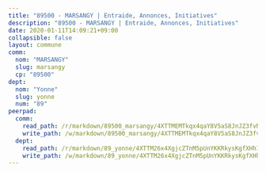 ```yaml
---
title: "89500 - MARSANGY | Entraide, Annonces, Initiatives"
description: "89500 - MARSANGY | Entraide, Annonces, Initiatives"
date: 2020-01-11T14:09:21+09:00
collapsible: false
layout: commune
comm:
  nom: "MARSANGY"
  slug: marsangy
  cp: "89500"
dept:
  nom: "Yonne"
  slug: yonne
  num: "89"
peerpad:
  comm:
    read_path: /r/markdown/89500_marsangy/4XTTMEMTkqx4qaY8V5aS8JnJZ3fvNaojR2r7XeDgfXoNVjc46
    write_path: /w/markdown/89500_marsangy/4XTTMEMTkqx4qaY8V5aS8JnJZ3fvNaojR2r7XeDgfXoNVjc46-K3TgUtghwnxYfnMzZavQCNyaUuYuRguHJEiSi9BAMmRHP1mgV7UiuJ84ikJxjiyk5YbSUdWBpTQP5jUbYEWHgWVg8nZcmqXFwstKkXRt9GUNo6xqtg7aQh8m83BooafRqypUFsFU
  dept:
    read_path: /r/markdown/89_yonne/4XTTM26x4XgjcZTnM5pUnYKKRkysKgfXHh1wiigoPHqn9LDKB
    write_path: /w/markdown/89_yonne/4XTTM26x4XgjcZTnM5pUnYKKRkysKgfXHh1wiigoPHqn9LDKB-K3TgU4xaMVqzoRnPJNyddApuMoWvJyHL35bzooauYvdhG3MLg3ikjpoueq9BDtqVP4hJBQxpPxix2gohzXyST9tZPnEkyXpDMdHiAFpx7EU6e8WgvFk7NPsBQepM8o13bG9dyqq7
---
```



